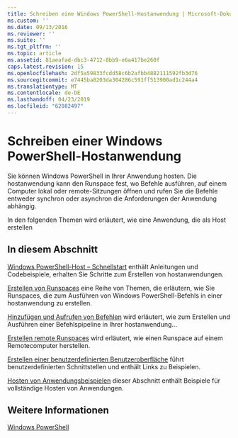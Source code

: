 ```yaml
---
title: Schreiben eine Windows PowerShell-Hostanwendung | Microsoft-Dokumentation
ms.custom: ''
ms.date: 09/13/2016
ms.reviewer: ''
ms.suite: ''
ms.tgt_pltfrm: ''
ms.topic: article
ms.assetid: 81aeafad-dbc3-4712-8bb9-e6a417be260f
caps.latest.revision: 15
ms.openlocfilehash: 2df5a59833fcdd58c6b2afbb4882111592fb3d76
ms.sourcegitcommit: e7445ba8203da304286c591ff513900ad1c244a4
ms.translationtype: MT
ms.contentlocale: de-DE
ms.lasthandoff: 04/23/2019
ms.locfileid: "62082497"
---
```

# <a name="writing-a-windows-powershell-host-application"></a>Schreiben einer Windows PowerShell-Hostanwendung

Sie können Windows PowerShell in Ihrer Anwendung hosten. Die hostanwendung kann den Runspace fest, wo Befehle ausführen, auf einem Computer lokal oder remote-Sitzungen öffnen und rufen Sie die Befehle entweder synchron oder asynchron die Anforderungen der Anwendung abhängig.

In den folgenden Themen wird erläutert, wie eine Anwendung, die als Host erstellen

## <a name="in-this-section"></a>In diesem Abschnitt

[Windows PowerShell-Host – Schnellstart](./windows-powershell-host-quickstart.md) enthält Anleitungen und Codebeispiele, erhalten Sie Schritte zum Erstellen von hostanwendungen.

[Erstellen von Runspaces](./creating-runspaces.md) eine Reihe von Themen, die erläutern, wie Sie Runspaces, die zum Ausführen von Windows PowerShell-Befehls in einer hostanwendung zu erstellen.

[Hinzufügen und Aufrufen von Befehlen](./adding-and-invoking-commands.md) wird erläutert, wie zum Erstellen und Ausführen einer Befehlspipeline in Ihrer hostanwendung...

[Erstellen remote Runspaces](./creating-remote-runspaces.md) wird erläutert, wie einen Runspace auf einem Remotecomputer herstellen.

[Erstellen einer benutzerdefinierten Benutzeroberfläche](./creating-a-custom-user-interface.md) führt benutzerdefinierten Schnittstellen und enthält Links zu Beispielen.

[Hosten von Anwendungsbeispielen](./host-application-samples.md) dieser Abschnitt enthält Beispiele für vollständige Hosten von Anwendungen.

## <a name="see-also"></a>Weitere Informationen

[Windows PowerShell](http://msdn.microsoft.com/en-us/b41a2af3-aec1-402d-8e18-c2c26be461ff)